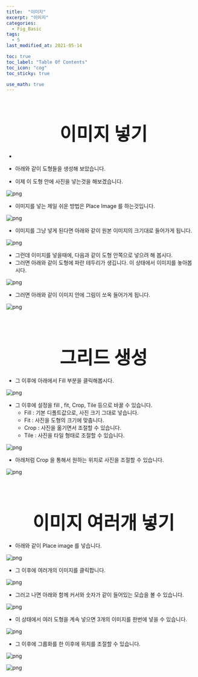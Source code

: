 ```yaml
---
title:  "이미지"
excerpt: "이미지"
categories:
  - Fig_Basic
tags:
  - 5
last_modified_at: 2021-05-14

toc: true
toc_label: "Table Of Contents"
toc_icon: "cog"
toc_sticky: true

use_math: true
---
```


<br>

# <center><font size="15"> 이미지 넣기</font></center>

- 

- 아래와 같이 도형들을 생성해 보았습니다. 
- 이제 이 도형 안에 사진을 넣는것을 해보겠습니다. 

![png](/assets/images/Fig_Basic/6_1.png)

- 이미지를 넣는 제일 쉬운 방법은 Place Image 를 하는것입니다.

![png](/assets/images/Fig_Basic/6_2.png)

- 이미지를 그냥 넣게 된다면 아래와 같이 원본 이미지의 크기대로 들어가게 됩니다.

![png](/assets/images/Fig_Basic/6_3.png)

- 그런데 이미지를 넣을때에, 다음과 같이 도형 안쪽으로 넣으려 해 봅시다.
- 그러면 아래와 같이 도형에 파란 테두리가 생깁니다. 이 상태에서 이미지를 놓아봅시다.

![png](/assets/images/Fig_Basic/6_4.png)

- 그러면 아래와 같이 이미지 안에 그림이 쏘옥 들어가게 됩니다. 

![png](/assets/images/Fig_Basic/6_5.png)

<br>

<br>

# <center><font size="15"> 그리드 생성</font></center>

- 그 이후에 아래에서 Fill 부분을 클릭해봅시다.

![png](/assets/images/Fig_Basic/6_6.png)

- 그 이후에 설정을 fill , fit, Crop, Tile 등으로 바꿀 수 있습니다.
  - Fill : 기본 디폴트값으로, 사진 크기 그대로 넣습니다.
  - Fit : 사진을 도형의 크기에 맞춥니다.
  - Crop : 사진을 옮기면서 조절할 수 있습니다.
  - Tile : 사진을 타일 형태로 조절할 수 있습니다.

![png](/assets/images/Fig_Basic/6_7.png)

- 아래처럼 Crop 을 통해서 원하는 위치로 사진을 조절할 수 있습니다.

![png](/assets/images/Fig_Basic/6_8.png)

<br>

<br>

# <center><font size="15"> 이미지 여러개 넣기</font></center>

- 아래와 같이 Place image 를 넣습니다. 

![png](/assets/images/Fig_Basic/6_9.png)

- 그 이후에 여러개의 이미지를 클릭합니다.

![png](/assets/images/Fig_Basic/6_10.png)

- 그러고 나면 아래와 함께 커서와 숫자가 같이 들어있는 모습을 볼 수 있습니다.

![png](/assets/images/Fig_Basic/6_11.png)

- 이 상태에서 여러 도형을 계속 넣으면 3개의 이미지를 한번에 넣을 수 있습니다.

![png](/assets/images/Fig_Basic/6_12.png)

- 그 이후에 그룹화를 한 이후에 위치를 조절할 수 있습니다.

![png](/assets/images/Fig_Basic/6_13.png)

![png](/assets/images/Fig_Basic/6_14.png)